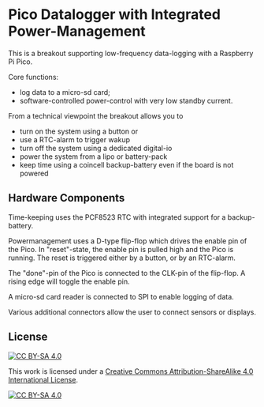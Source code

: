 Pico Datalogger with Integrated Power-Management
================================================

This is a breakout supporting low-frequency data-logging with a Raspberry Pi Pico.

Core functions:
  * log data to a micro-sd card;
  * software-controlled power-control with very low standby current.

From a technical viewpoint the breakout allows you to
  * turn on the system using a button or
  * use a RTC-alarm to trigger wakup
  * turn off the system using a dedicated digital-io
  * power the system from a lipo or battery-pack
  * keep time using a coincell backup-battery even if the board is not powered


Hardware Components
-------------------

Time-keeping uses the PCF8523 RTC with integrated support for a backup-battery.

Powermanagement uses a D-type flip-flop which drives the enable pin of the Pico.
In "reset"-state, the enable pin is pulled high and the Pico is running. The
reset is triggered either by a button, or by an RTC-alarm.

The "done"-pin of the Pico is connected to the CLK-pin of the flip-flop. A rising edge
will toggle the enable pin.

A micro-sd card reader is connected to SPI to enable logging of data.

Various additional connectors allow the user to connect sensors or displays.


License
-------

[![CC BY-SA 4.0][cc-by-sa-shield]][cc-by-sa]

This work is licensed under a
[Creative Commons Attribution-ShareAlike 4.0 International
License][cc-by-sa].

[![CC BY-SA 4.0][cc-by-sa-image]][cc-by-sa]

[cc-by-sa]: http://creativecommons.org/licenses/by-sa/4.0/
[cc-by-sa-image]: https://licensebuttons.net/l/by-sa/4.0/88x31.png
[cc-by-sa-shield]:
https://img.shields.io/badge/License-CC%20BY--SA%204.0-lightgrey.svg
